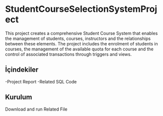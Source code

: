 # StudentCourseSelectionSystemProject

This project creates a comprehensive Student Course System that enables the management of students, courses, instructors and the relationships between these elements. The project includes the enrolment of students in courses, the management of the available quota for each course and the control of associated transactions through triggers and views.
## İçindekiler

-Project Report
-Related SQL Code

## Kurulum

Download and run Related File
